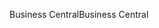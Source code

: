 <span data-ttu-id="c7cf2-101">Business Central</span><span class="sxs-lookup"><span data-stu-id="c7cf2-101">Business Central</span></span>
